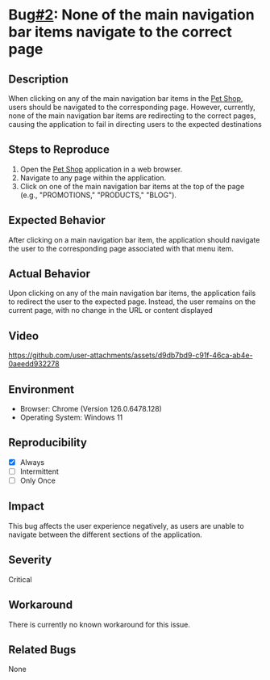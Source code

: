 # Bug[#2](https://github.com/Rishabh-1000/QA-Level-3-Assignment-Task--Rishabh-Dubey/issues/5): None of the main navigation bar items navigate to the correct page

## **Description**

When clicking on any of the main navigation bar items in the [Pet Shop](https://pet-shop.buckhill.com.hr/), users should be navigated to the corresponding page. However, currently, none of the main navigation bar items are redirecting to the correct pages, causing the application to fail in directing users to the expected destinations

## **Steps to Reproduce**

1. Open the [Pet Shop](https://pet-shop.buckhill.com.hr/) application in a web browser.
2. Navigate to any page within the application.
3. Click on one of the main navigation bar items at the top of the page (e.g., "PROMOTIONS," "PRODUCTS," "BLOG").

## **Expected Behavior**

After clicking on a main navigation bar item, the application should navigate the user to the corresponding page associated with that menu item.

## **Actual Behavior**

Upon clicking on any of the main navigation bar items, the application fails to redirect the user to the expected page. Instead, the user remains on the current page, with no change in the URL or content displayed

## **Video**

https://github.com/user-attachments/assets/d9db7bd9-c91f-46ca-ab4e-0aeedd932278



## **Environment**

- Browser: Chrome (Version 126.0.6478.128)
- Operating System: Windows 11

## Reproducibility

- [x] Always
- [ ] Intermittent
- [ ] Only Once

## Impact

This bug affects the user experience negatively, as users are unable to navigate between the different sections of the application.

## Severity

Critical

## Workaround

There is currently no known workaround for this issue.

## Related Bugs

None